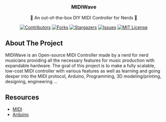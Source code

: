 <div id="top"></div>
<!-- PROJECT LOGO -->
<div align="center">
<h3>MIDIWave</h3>
<p>🎹 An out-of-the-box DIY MIDI Controller for Nerds 🎵</p>

  [![Contributors][contributors-shield]][contributors-url]
  [![Forks][forks-shield]][forks-url]
  [![Stargazers][stars-shield]][stars-url]
  [![Issues][issues-shield]][issues-url]
  [![MIT License][license-shield]][license-url]
</div>

## About The Project
MIDIWave is an Open-source MIDI Controller made by a nerd for nerd musicians providing all the necessary features for music production with expandable hardware.
The goal of this project is to make a fully scalable, low-cost MIDI controller with various features as well as learning and going deeper into the MIDI protocol, Arduino, Programming, 3D modeling/printing, designing, engineering ...

## Resources
- [MIDI](https://en.wikipedia.org/wiki/MIDI)
- [Arduino](https://arduino.cc)

[contributors-shield]: https://img.shields.io/github/contributors/azizbecha/MIDIWave.svg?style=for-the-badge
[contributors-url]: https://github.com/azizbecha/MIDIWave/graphs/contributors
[forks-shield]: https://img.shields.io/github/forks/azizbecha/MIDIWave.svg?style=for-the-badge
[forks-url]: https://github.com/azizbecha/MIDIWave/network/members
[stars-shield]: https://img.shields.io/github/stars/azizbecha/MIDIWave.svg?style=for-the-badge
[stars-url]: https://github.com/azizbecha/MIDIWave/stargazers
[issues-shield]: https://img.shields.io/github/issues/azizbecha/MIDIWave.svg?style=for-the-badge
[issues-url]: https://github.com/azizbecha/MIDIWave/issues
[license-shield]: https://img.shields.io/github/license/azizbecha/MIDIWave.svg?style=for-the-badge
[license-url]: https://github.com/azizbecha/MIDIWave/blob/master/LICENSE.md
